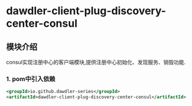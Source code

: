 # dawdler-client-plug-discovery-center-consul

## 模块介绍

consul实现注册中心的客户端模块,提供注册中心初始化、发现服务、销毁功能.

### 1. pom中引入依赖

```xml
<groupId>io.github.dawdler-series</groupId>
<artifactId>dawdler-client-plug-discovery-center-consul</artifactId>
```
